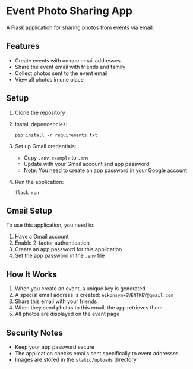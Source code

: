 # Event Photo Sharing App

A Flask application for sharing photos from events via email.

## Features

- Create events with unique email addresses
- Share the event email with friends and family
- Collect photos sent to the event email
- View all photos in one place

## Setup

1. Clone the repository
2. Install dependencies:
   ```
   pip install -r requirements.txt
   ```
3. Set up Gmail credentials:
   - Copy `.env.example` to `.env`
   - Update with your Gmail account and app password
   - Note: You need to create an app password in your Google account

4. Run the application:
   ```
   flask run
   ```

## Gmail Setup

To use this application, you need to:

1. Have a Gmail account
2. Enable 2-factor authentication
3. Create an app password for this application
4. Set the app password in the `.env` file

## How It Works

1. When you create an event, a unique key is generated
2. A special email address is created: `eikonsym+EVENTKEY@gmail.com`
3. Share this email with your friends
4. When they send photos to this email, the app retrieves them
5. All photos are displayed on the event page

## Security Notes

- Keep your app password secure
- The application checks emails sent specifically to event addresses
- Images are stored in the `static/uploads` directory
